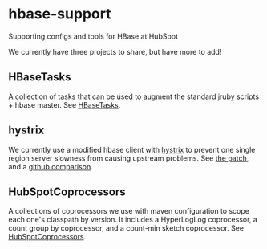 # hbase-support

Supporting configs and tools for HBase at HubSpot

We currently have three projects to share, but have more to add!

## HBaseTasks

A collection of tasks that can be used to augment the standard jruby scripts + hbase master. See [HBaseTasks](./tree/master/HBaseTasks/).

## hystrix

We currently use a modified hbase client with [hystrix](https://github.com/Netflix/Hystrix) to prevent one single region server slowness from causing upstream problems. See [the patch](./tree/master/hystrix/hystrix.diff), and a [github comparison](https://github.com/HubSpot/hbase/compare/cdh4-0.94.2_4.2.0...cdh-4.2.0-hubspot).

## HubSpotCoprocessors

A collections of coprocessors we use with maven configuration to scope each one's classpath by version. It includes a HyperLogLog coprocessor, a count group by coprocessor, and a count-min sketch coprocessor. See [HubSpotCoprocessors](./tree/master/HubSpotCoprocessors).
